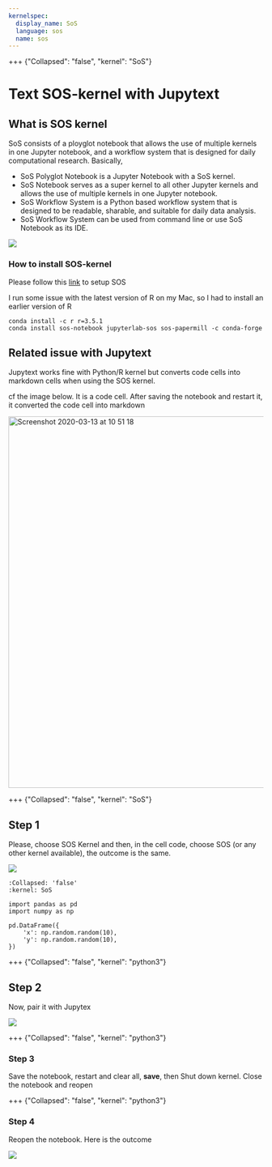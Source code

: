 ```yaml
---
kernelspec:
  display_name: SoS
  language: sos
  name: sos
---
```


+++ {"Collapsed": "false", "kernel": "SoS"}

# Text SOS-kernel with Jupytext

## What is SOS kernel

SoS consists of a ployglot notebook that allows the use of multiple kernels in one Jupyter notebook, and a workflow system that is designed for daily computational research. Basically,

- SoS Polyglot Notebook is a Jupyter Notebook with a SoS kernel.
- SoS Notebook serves as a super kernel to all other Jupyter kernels and allows the use of multiple kernels in one Jupyter notebook.
- SoS Workflow System is a Python based workflow system that is designed to be readable, sharable, and suitable for daily data analysis.
- SoS Workflow System can be used from command line or use SoS Notebook as its IDE.

![](https://vatlab.github.io/sos-docs/doc/media/SoS_Notebook_and_Workflow.png)

### How to install SOS-kernel

Please follow this [link](https://vatlab.github.io/sos-docs/running.html#Conda-installation) to setup SOS

I run some issue with the latest version of R on my Mac, so I had to install an earlier version of R

```
conda install -c r r=3.5.1
conda install sos-notebook jupyterlab-sos sos-papermill -c conda-forge
```

## Related issue with Jupytext

Jupytext works fine with Python/R kernel but converts code cells into markdown cells when using the SOS kernel.

cf the image below. It is a code cell. After saving the notebook and restart it, it converted the code cell into markdown

<img width="734" alt="Screenshot 2020-03-13 at 10 51 18" src="https://user-images.githubusercontent.com/33351426/76610049-9e704600-6518-11ea-861e-b4f691d1a478.png">

+++ {"Collapsed": "false", "kernel": "SoS"}

## Step 1

Please, choose SOS Kernel and then, in the cell code, choose SOS (or any other kernel available), the outcome is the same.

![](https://drive.google.com/uc?export=view&id=1OtyxfwoRyVK23XHnmd9JR-crBgHBL5mt)

```{code-cell} sos
:Collapsed: 'false'
:kernel: SoS

import pandas as pd 
import numpy as np

pd.DataFrame({
    'x': np.random.random(10),
    'y': np.random.random(10),
})
```

+++ {"Collapsed": "false", "kernel": "python3"}

## Step 2

Now, pair it with Jupytex

![](https://drive.google.com/uc?export=view&id=1Wtx-YPAXY8HWHqzCcy4iIgHpzt_9emEn)

+++ {"Collapsed": "false", "kernel": "python3"}

### Step 3

Save the notebook, restart and clear all, **save**, then Shut down kernel. Close the notebook and reopen

+++ {"Collapsed": "false", "kernel": "python3"}

### Step 4

Reopen the notebook. Here is the outcome

![](https://drive.google.com/uc?export=view&id=12C70unbSPv0gHCZaCICEUy7kO7wM93JH)
